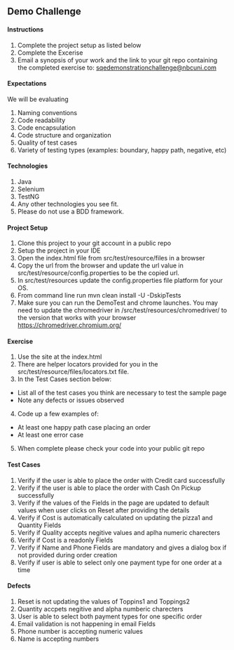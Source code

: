 ## Demo Challenge

#### Instructions
1. Complete the project setup as listed below
2. Complete the Excerise
3. Email a synopsis of your work and the link to your git repo containing the completed exercise to: sqedemonstrationchallenge@nbcuni.com


#### Expectations
We will be evaluating
1. Naming conventions
2. Code readability
3. Code encapsulation
4. Code structure and organization
5. Quality of test cases
6. Variety  of testing types (examples: boundary, happy path, negative, etc) 


#### Technologies
1. Java
2. Selenium
3. TestNG
4. Any other technologies you see fit.
5. Please do not use a BDD framework.

#### Project Setup
1. Clone this project to your git account in a public repo
2. Setup the project in your IDE
3. Open the index.html file from src/test/resource/files in a browser
4. Copy the url from the browser and update the url value in src/test/resource/config.properties to be the copied url.
5. In src/test/resources update the config.properties file platform for your OS.
6. From command line run mvn clean install -U -DskipTests
7. Make sure you can run the DemoTest and chrome launches.  You may need to update the chromedriver in /src/test/resources/chromedriver/ to the version that works with your browser
   https://chromedriver.chromium.org/


#### Exercise
1. Use the site at the index.html
2. There are helper locators provided for you in the src/test/resource/files/locators.txt file.
3. In the Test Cases section below:
  - List all of the test cases you think are necessary to test the sample page
  - Note any defects or issues observed
4. Code up a few examples of:
  - At least one happy path case placing an order
  - At least one error case
5. When complete please check your code into your public git repo

#### Test Cases

 1.  Verify if the user is able to place the order with Credit card successfully
 2.  Verify if the user is able to place the order with Cash On Pickup successfully
 3.  Verify if the values of the Fields in the page are updated to default values when user clicks on Reset after providing the details
 4.  Verify if Cost is automatically calculated on updating the pizza1 and Quantity Fields
 5.  Verify if Quality accepts negitive values and aplha numeric charecters
 6.  Verify if Cost is a readonly Fields
 7.  Verify if Name and Phone Fields are mandatory and gives a dialog box if not provided during order creation
 8.  Verify if user is able to select only one payment type for one order at a time

#### Defects
1. Reset is not updating the values of Toppins1 and Toppings2
2. Quantity accpets negitive and alpha numberic charecters
3. User is able to select both payment types for one specific order
4. Email validation is not happening in email Fields
5. Phone number is accepting numeric values
6. Name is accepting numbers
